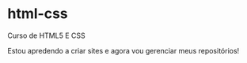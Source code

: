 # html-css
 Curso de HTML5 E CSS

Estou apredendo a criar sites e agora vou gerenciar meus repositórios!